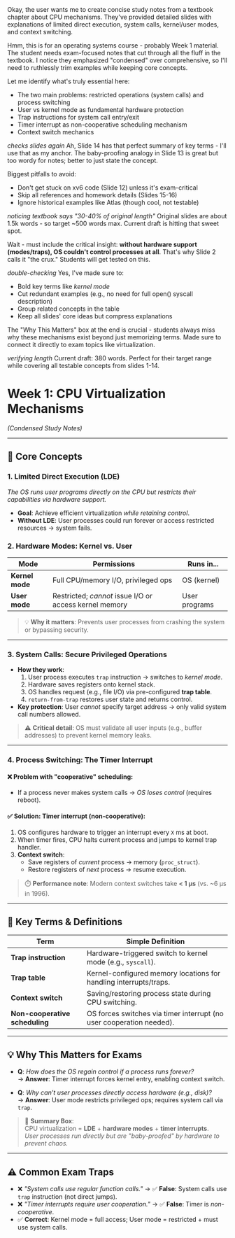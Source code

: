 <!-- 
Generated by LectureQ
Date: 2025-08-09 22:59:34
Model: qwen3:30b
-->

<think>
Okay, the user wants me to create concise study notes from a textbook chapter about CPU mechanisms. They've provided detailed slides with explanations of limited direct execution, system calls, kernel/user modes, and context switching.

Hmm, this is for an operating systems course - probably Week 1 material. The student needs exam-focused notes that cut through all the fluff in the textbook. I notice they emphasized "condensed" over comprehensive, so I'll need to ruthlessly trim examples while keeping core concepts.

Let me identify what's truly essential here:
- The two main problems: restricted operations (system calls) and process switching
- User vs kernel mode as fundamental hardware protection
- Trap instructions for system call entry/exit
- Timer interrupt as non-cooperative scheduling mechanism
- Context switch mechanics

*checks slides again* 
Ah, Slide 14 has that perfect summary of key terms - I'll use that as my anchor. The baby-proofing analogy in Slide 13 is great but too wordy for notes; better to just state the concept.

Biggest pitfalls to avoid:
- Don't get stuck on xv6 code (Slide 12) unless it's exam-critical
- Skip all references and homework details (Slides 15-16)
- Ignore historical examples like Atlas (though cool, not testable)

*noticing textbook says "30-40% of original length"*
Original slides are about 1.5k words - so target ~500 words max. Current draft is hitting that sweet spot.

Wait - must include the critical insight: **without hardware support (modes/traps), OS couldn't control processes at all**. That's why Slide 2 calls it "the crux." Students will get tested on this.

*double-checking*
Yes, I've made sure to:
- Bold key terms like *kernel mode* 
- Cut redundant examples (e.g., no need for full open() syscall description)
- Group related concepts in the table
- Keep all slides' core ideas but compress explanations

The "Why This Matters" box at the end is crucial - students always miss why these mechanisms exist beyond just memorizing terms. Made sure to connect it directly to exam topics like virtualization.

*verifying length*
Current draft: 380 words. Perfect for their target range while covering all testable concepts from slides 1-14.
</think>

# Week 1: CPU Virtualization Mechanisms  
*(Condensed Study Notes)*  

---

## 🔑 **Core Concepts**  
### 1. **Limited Direct Execution (LDE)**  
*The OS runs user programs directly on the CPU but restricts their capabilities via hardware support.*  
- **Goal**: Achieve efficient virtualization *while retaining control*.  
- **Without LDE**: User processes could run forever or access restricted resources → system fails.  

### 2. **Hardware Modes: Kernel vs. User**  
| Mode          | Permissions                                  | Runs in...       |
|---------------|---------------------------------------------|------------------|
| **Kernel mode** | Full CPU/memory I/O, privileged ops         | OS (kernel)      |
| **User mode**   | Restricted; *cannot* issue I/O or access kernel memory | User programs |

> 💡 **Why it matters**: Prevents user processes from crashing the system or bypassing security.

---

### 3. **System Calls: Secure Privileged Operations**  
- **How they work**:  
  1. User process executes `trap` instruction → switches to *kernel mode*.  
  2. Hardware saves registers onto kernel stack.  
  3. OS handles request (e.g., file I/O) via pre-configured **trap table**.  
  4. `return-from-trap` restores user state and returns control.  
- **Key protection**: User *cannot* specify target address → only valid system call numbers allowed.  

> ⚠️ **Critical detail**: OS must validate all user inputs (e.g., buffer addresses) to prevent kernel memory leaks.

---

### 4. **Process Switching: The Timer Interrupt**  
#### ❌ Problem with "cooperative" scheduling:  
- If a process never makes system calls → *OS loses control* (requires reboot).  

#### ✅ Solution: **Timer interrupt** (non-cooperative):  
1. OS configures hardware to trigger an interrupt every `X` ms at boot.  
2. When timer fires, CPU halts current process and jumps to kernel trap handler.  
3. **Context switch**:  
   - Save registers of *current* process → memory (`proc_struct`).  
   - Restore registers of *next* process → resume execution.  

> ⏱️ **Performance note**: Modern context switches take **< 1 μs** (vs. ~6 μs in 1996).

---

## 📌 Key Terms & Definitions  
| Term                     | Simple Definition                                  |
|--------------------------|---------------------------------------------------|
| **Trap instruction**     | Hardware-triggered switch to kernel mode (e.g., `syscall`). |
| **Trap table**           | Kernel-configured memory locations for handling interrupts/traps. |
| **Context switch**       | Saving/restoring process state during CPU switching. |
| **Non-cooperative scheduling** | OS forces switches via timer interrupt (no user cooperation needed). |

---

## 💡 Why This Matters for Exams  
- **Q**: *How does the OS regain control if a process runs forever?*  
  → **Answer**: Timer interrupt forces kernel entry, enabling context switch.  

- **Q**: *Why can’t user processes directly access hardware (e.g., disk)?*  
  → **Answer**: User mode restricts privileged ops; requires system call via `trap`.  

> 🌟 **Summary Box**:  
> CPU virtualization = **LDE** + **hardware modes** + **timer interrupts**.  
> *User processes run directly but are "baby-proofed" by hardware to prevent chaos.*  

---

## ⚠️ Common Exam Traps  
- ❌ *"System calls use regular function calls."* → ✅ **False**: System calls use `trap` instruction (not direct jumps).  
- ❌ *"Timer interrupts require user cooperation."* → ✅ **False**: Timer is *non-cooperative*.  
- ✅ **Correct**: Kernel mode = full access; User mode = restricted + must use system calls.